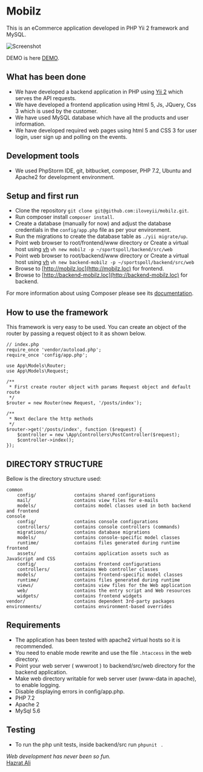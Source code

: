 Mobilz
=======
This is an eCommerce application developed in PHP Yii 2 framework and MySQL.

![Screenshot](http://mobilz.softhem.se/images/screenshot.png)

DEMO is here [DEMO](http://mobilz.softhem.se/).

## What has been done
   * We have developed a backend application in PHP using [Yii 2](https://www.yiiframework.com/) which serves the API requests. 
   * We have developed a frontend application using Html 5, Js, JQuery, Css 3 which is used by the customer.  
   * We have used MySQL database which have all the products and user information. 
   * We have developed required web pages using html 5 and CSS 3 for user login, user sign up and polling on the events.
   
## Development tools
   * We used PhpStorm IDE, git, bitbucket, composer, PHP 7.2, Ubuntu and Apache2 for development environment.
     
## Setup and first run

  * Clone the repository `git clone git@github.com:iloveyii/mobilz.git`.
  * Run composer install `composer install`.
  * Create a database (manually for now) and adjust the database credentials in the `config/app.php` file as per your environment.
  * Run the migrations to create the database table as `./yii migrate/up`.
  * Point web browser to root/frontend/www directory or Create a virtual host using [vh](https://github.com/iloveyii/vh) `vh new mobilz -p ~/sportspoll/backend/src/web`
  * Point web browser to root/backend/www directory or Create a virtual host using [vh](https://github.com/iloveyii/vh) `vh new backend-mobilz -p ~/sportspoll/backend/src/web`
  * Browse to [http://mobilz.loc](http://mobilz.loc) for frontend.
  * Browse to [http://backend-mobilz.loc](http://backend-mobilz.loc) for backend.
  
For more information about using Composer please see its [documentation](http://getcomposer.org/doc/).

## How to use the framework

This framework is very easy to be used. You can create an object of the router by passing a request object to it as shown below.

```
// index.php
require_once 'vendor/autoload.php';
require_once 'config/app.php';

use App\Models\Router;
use App\Models\Request;

/**
 * First create router object with params Request object and default route
 */
$router = new Router(new Request, '/posts/index');

/**
 * Next declare the http methods
 */
$router->get('/posts/index', function ($request) {
    $controller = new \App\Controllers\PostController($request);
    $controller->index();
});
```


DIRECTORY STRUCTURE
-------------------
Bellow is the directory structure used:

```
common
    config/              contains shared configurations
    mail/                contains view files for e-mails
    models/              contains model classes used in both backend and frontend
console
    config/              contains console configurations
    controllers/         contains console controllers (commands)
    migrations/          contains database migrations
    models/              contains console-specific model classes
    runtime/             contains files generated during runtime
frontend
    assets/              contains application assets such as JavaScript and CSS
    config/              contains frontend configurations
    controllers/         contains Web controller classes
    models/              contains frontend-specific model classes
    runtime/             contains files generated during runtime
    views/               contains view files for the Web application
    web/                 contains the entry script and Web resources
    widgets/             contains frontend widgets
vendor/                  contains dependent 3rd-party packages
environments/            contains environment-based overrides
```

## Requirements
   * The application has been tested with apache2 virtual hosts so it is recommended.
   * You need to enable mode rewrite and use the file `.htaccess` in the web directory.
   * Point your web server ( wwwroot ) to backend/src/web directory for the backend application.
   * Make web directory writable for web server user (www-data in apache), to enable logging.
   * Disable displaying errors in config/app.php.
   * PHP 7.2
   * Apache 2
   * MySql 5.6
   
## Testing
  * To run the php unit tests, inside backend/src run `phpunit ` .
  
<i> Web development has never been so fun.</i>  
[Hazrat Ali](http://blog.softhem.se/) 
